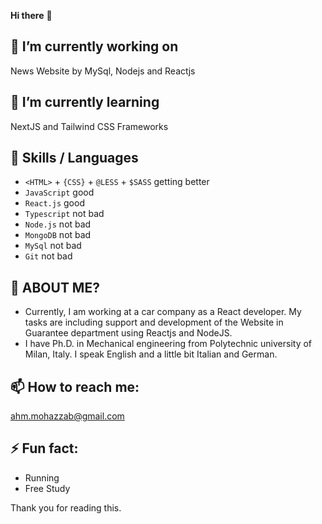 
**Hi there** 👋

## 🔭 I’m currently working on
  News Website by MySql, Nodejs and Reactjs

## 🌱 I’m currently learning
  NextJS and Tailwind CSS Frameworks

## 👯 Skills / Languages
-  `<HTML>` + `{CSS}` + `@LESS` + `$SASS` getting better
-  `JavaScript` good
-  `React.js` good
-  `Typescript` not bad
-  `Node.js` not bad
-  `MongoDB` not bad
-  `MySql` not bad
-  `Git` not bad

## 🤔 ABOUT ME?
-  Currently, I am working at a car company as a React developer. My tasks are including support and development of the Website in Guarantee department using Reactjs and NodeJS. 
-  I have Ph.D. in Mechanical engineering from Polytechnic university of Milan, Italy. I speak English and a little bit Italian and German.
  
## 📫 How to reach me: 
  ahm.mohazzab@gmail.com

## ⚡ Fun fact:
-  Running
-  Free Study

Thank you for reading this.

